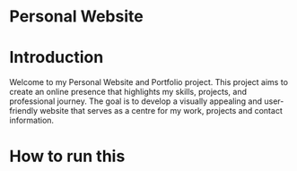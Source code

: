 # Personal Website

# Introduction
Welcome to my Personal Website and Portfolio project. This project aims to create an online presence that highlights my skills, projects, and professional journey. The goal is to develop a visually appealing and user-friendly website that serves as a centre for my work, projects and contact information.

# How to run this 
